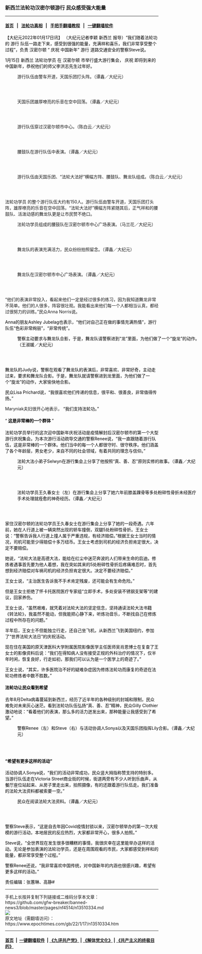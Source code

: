 ### 新西兰法轮功汉密尔顿游行 民众感受强大能量
------------------------

#### [首页](https://github.com/gfw-breaker/banned-news3/blob/master/README.md) &nbsp;&nbsp;|&nbsp;&nbsp; [法轮功真相](https://github.com/begood0513/basic/blob/master/README.md)  &nbsp;&nbsp;|&nbsp;&nbsp; [手把手翻墙教程](https://github.com/gfw-breaker/guides/wiki)  &nbsp;&nbsp;|&nbsp;&nbsp; [一键翻墙软件](https://github.com/gfw-breaker/nogfw/blob/master/README.md)  



<div><p>
 <span style="color: #000000;">
  【大纪元2022年01月17日讯】
  <span style="font-weight: 400;">
   （大纪元记者李颖
   <ok href="https://www.epochtimes.com/gb/tag/%E6%96%B0%E8%A5%BF%E5%85%B0.html">
    新西兰
   </ok>
   报导）“我们随着法轮功的
   <ok href="https://www.epochtimes.com/gb/tag/%E6%B8%B8%E8%A1%8C.html">
    游行
   </ok>
   队伍一路走下来，感受到很强的能量，充满祥和喜乐，我们非常享受整个过程”，负责
   <ok href="https://www.epochtimes.com/gb/tag/%E6%B1%89%E5%AF%86%E5%B0%94%E9%A1%BF.html">
    汉密尔顿
   </ok>
   “
   <ok href="https://www.epochtimes.com/gb/tag/%E5%BA%86%E7%A5%9D.html">
    庆祝
   </ok>
   中国新年”
   <ok href="https://www.epochtimes.com/gb/tag/%E6%B8%B8%E8%A1%8C.html">
    游行
   </ok>
   道路交通安全的警察Steve说。
  </span>
 </span>
</p>
<p>
 <span style="font-weight: 400; color: #000000;">
  1月15日
  <ok href="https://www.epochtimes.com/gb/tag/%E6%96%B0%E8%A5%BF%E5%85%B0.html">
   新西兰
  </ok>
  <ok href="https://www.epochtimes.com/gb/tag/%E6%B3%95%E8%BD%AE%E5%8A%9F%E5%AD%A6%E5%91%98.html">
   法轮功学员
  </ok>
  在
  <ok href="https://www.epochtimes.com/gb/tag/%E6%B1%89%E5%AF%86%E5%B0%94%E9%A1%BF.html">
   汉密尔顿
  </ok>
  市举行盛大游行集会，
  <ok href="https://www.epochtimes.com/gb/tag/%E5%BA%86%E7%A5%9D.html">
   庆祝
  </ok>
  即将到来的中国新年，恭祝他们的师父李洪志先生过年好。
 </span>
</p>
<figure aria-describedby="caption-attachment-13512080" class="wp-caption aligncenter" id="attachment_13512080" style="width: 600px">
 <ok href="https://i.epochtimes.com/assets/uploads/2022/01/id13512080-034-e1642472320920.jpg" target="_blank">
  <img alt="" class="size-large wp-image-13512080" src="https://i.epochtimes.com/assets/uploads/2022/01/id13512080-034-600x400.jpg"/>
 </ok>
 <br/><figcaption class="wp-caption-text" id="caption-attachment-13512080">
  游行队伍由警车开道，天国乐团打头阵。（谭鑫／大纪元）
 </figcaption><br/>
</figure><br/>
<figure aria-describedby="caption-attachment-13512086" class="wp-caption aligncenter" id="attachment_13512086" style="width: 600px">
 <ok href="https://i.epochtimes.com/assets/uploads/2022/01/id13512086-033-e1642472488677.jpg" target="_blank">
  <img alt="" class="size-large wp-image-13512086" src="https://i.epochtimes.com/assets/uploads/2022/01/id13512086-033-600x400.jpg"/>
 </ok>
 <br/><figcaption class="wp-caption-text" id="caption-attachment-13512086">
  天国乐团雄厚嘹亮的乐音在空中回荡。（谭鑫／大纪元）
 </figcaption><br/>
</figure><br/>
<figure aria-describedby="caption-attachment-13512089" class="wp-caption aligncenter" id="attachment_13512089" style="width: 600px">
 <ok href="https://i.epochtimes.com/assets/uploads/2022/01/id13512089-IMG_2974-e1642472663659.jpg" target="_blank">
  <img alt="" class="size-large wp-image-13512089" src="https://i.epochtimes.com/assets/uploads/2022/01/id13512089-IMG_2974-600x450.jpg"/>
 </ok>
 <br/><figcaption class="wp-caption-text" id="caption-attachment-13512089">
  游行队伍穿过汉密尔顿市中心。（陈白云／大纪元）
 </figcaption><br/>
</figure><br/>
<figure aria-describedby="caption-attachment-13512094" class="wp-caption aligncenter" id="attachment_13512094" style="width: 600px">
 <ok href="https://i.epochtimes.com/assets/uploads/2022/01/id13512094-029-e1642472758461.jpg" target="_blank">
  <img alt="" class="size-large wp-image-13512094" src="https://i.epochtimes.com/assets/uploads/2022/01/id13512094-029-600x409.jpg"/>
 </ok>
 <br/><figcaption class="wp-caption-text" id="caption-attachment-13512094">
  腰鼓队在游行队伍中表演。（谭鑫／大纪元）
 </figcaption><br/>
</figure><br/>
<figure aria-describedby="caption-attachment-13512102" class="wp-caption aligncenter" id="attachment_13512102" style="width: 600px">
 <ok href="https://i.epochtimes.com/assets/uploads/2022/01/id13512102-IMG_2995-e1642472841741.jpg" target="_blank">
  <img alt="" class="size-large wp-image-13512102" src="https://i.epochtimes.com/assets/uploads/2022/01/id13512102-IMG_2995-600x450.jpg"/>
 </ok>
 <br/><figcaption class="wp-caption-text" id="caption-attachment-13512102">
  游行队伍由天国乐团、“法轮大法好”横幅方阵、腰鼓队、舞龙队组成。（陈白云／大纪元）
 </figcaption><br/>
</figure><br/>
<p>
 <ok href="https://www.epochtimes.com/gb/tag/%E6%B3%95%E8%BD%AE%E5%8A%9F%E5%AD%A6%E5%91%98.html">
  法轮功学员
 </ok>
 的整个游行队伍大约有150人。游行队伍由警车开道，天国乐团打头阵，雄厚嘹亮的乐音在空中回荡，“法轮大法好”横幅方阵紧随其后，正气祥和的腰鼓队、活泼动感的舞龙队更是让市民赞不绝口。
</p>
<figure aria-describedby="caption-attachment-13512104" class="wp-caption aligncenter" id="attachment_13512104" style="width: 600px">
 <ok href="https://i.epochtimes.com/assets/uploads/2022/01/id13512104-419c1c406c0824ed1fc33f0ab084e4d5-e1642472969491.jpg" target="_blank">
  <img alt="" class="size-large wp-image-13512104" src="https://i.epochtimes.com/assets/uploads/2022/01/id13512104-419c1c406c0824ed1fc33f0ab084e4d5-600x450.jpg"/>
 </ok>
 <br/><figcaption class="wp-caption-text" id="caption-attachment-13512104">
  法轮功学员组成的腰鼓队在汉密尔顿市中心广场表演。（马兰花／大纪元）
 </figcaption><br/>
</figure><br/>
<figure aria-describedby="caption-attachment-13512108" class="wp-caption aligncenter" id="attachment_13512108" style="width: 600px">
 <ok href="https://i.epochtimes.com/assets/uploads/2022/01/id13512108-009-e1642473086921.jpg" target="_blank">
  <img alt="" class="size-large wp-image-13512108" src="https://i.epochtimes.com/assets/uploads/2022/01/id13512108-009-600x400.jpg"/>
 </ok>
 <br/><figcaption class="wp-caption-text" id="caption-attachment-13512108">
  舞龙队的表演充满活力，民众纷纷拍照留念。（谭鑫／大纪元）
 </figcaption><br/>
</figure><br/>
<figure aria-describedby="caption-attachment-13512112" class="wp-caption aligncenter" id="attachment_13512112" style="width: 600px">
 <ok href="https://i.epochtimes.com/assets/uploads/2022/01/id13512112-024-e1642473173201.jpg" target="_blank">
  <img alt="" class="size-large wp-image-13512112" src="https://i.epochtimes.com/assets/uploads/2022/01/id13512112-024-600x400.jpg"/>
 </ok>
 <br/><figcaption class="wp-caption-text" id="caption-attachment-13512112">
  舞龙队在汉密尔顿市中心广场表演。（谭鑫／大纪元）
 </figcaption><br/>
</figure><br/>
<p>
 “他们的表演非常投入，看起来他们一定是经过很多的练习，因为我知道舞龙非常不简单。他们的人很多，阵容很壮观。我能看出来他们每一个人都相当认真，都经过很努力的训练。”民众Anna Norris说。
</p>
<p>
 <span style="font-weight: 400; color: #000000;">
  Anna的朋友Ashley Jubelag也表示，“他们对自己正在做的事情充满热情”，游行队伍“色彩非常绚丽”，“非常传统”。
 </span>
</p>
<figure aria-describedby="caption-attachment-13510372" class="wp-caption aligncenter" id="attachment_13510372" style="width: 600px">
 <ok href="https://i.epochtimes.com/assets/uploads/2022/01/id13510372-image1-e1642408003581.jpg" style="color: #000000;" target="_blank">
  <img alt="" class="size-large wp-image-13510372" src="https://i.epochtimes.com/assets/uploads/2022/01/id13510372-image1-600x535.jpg"/>
 </ok>
 <br/><figcaption class="wp-caption-text" id="caption-attachment-13510372">
  <span style="color: #000000;">
   警察主动要求与舞龙队合影，于是，舞龙队请警察进到“龙”里面，为他们做了一个“旋龙”的动作。（王淑媛／大纪元）
  </span>
 </figcaption><br/>
</figure><br/>
<p>
 <span style="font-weight: 400; color: #000000;">
  舞龙队的Judy说，警察在观看了舞龙队的表演后，非常喜欢、非常好奇，主动走过来，要求和舞龙队合影。于是，舞龙队就请警察进到龙里面，为他们做了一个“旋龙”的动作，大家愉快地合影。
 </span>
</p>
<p>
 <span style="font-weight: 400; color: #000000;">
  民众Lisa Prichard说，“我很喜欢他们传递的信息，很平和、很善良，非常值得传扬。”
 </span>
</p>
<p>
 Maryniak夫妇很开心地表示，
 <span style="font-weight: 400; color: #000000;">
  “我们支持法轮功。”
 </span>
</p>
<h4>
 <span style="color: #000000;">
  <span style="font-weight: 400;">
   “
  </span>
  <b>
   这是非常棒的一个群体
  </b>
  <span style="font-weight: 400;">
   ”
  </span>
 </span>
</h4>
<p>
 <span style="color: #000000;">
  法轮功学员举行的这次迎中国新年庆祝活动是疫情解封后汉密尔顿市的第一个大型游行庆祝集会。为本次游行活动疏导交通的警察Renee说，“我一直跟随着游行队伍，这是非常棒的一个群体。他们当中的每一个人都很守时、很守秩序。他们涵盖了各个年龄层，男女老少，来自不同的社会领域，有着共同的理念与信仰。”
 </span>
</p>
<figure aria-describedby="caption-attachment-13510375" class="wp-caption aligncenter" id="attachment_13510375" style="width: 600px">
 <ok href="https://i.epochtimes.com/assets/uploads/2022/01/id13510375-image14-e1642408109807.jpg" style="color: #000000;" target="_blank">
  <img alt="" class="size-large wp-image-13510375" src="https://i.epochtimes.com/assets/uploads/2022/01/id13510375-image14-600x440.jpg"/>
 </ok>
 <br/><figcaption class="wp-caption-text" id="caption-attachment-13510375">
  <span style="color: #000000;">
   法轮大法小弟子Selwyn在游行集会上分享了他按照“真、善、忍”原则实修的故事。（谭鑫／大纪元）
  </span>
 </figcaption><br/>
</figure><br/>
<figure aria-describedby="caption-attachment-13510376" class="wp-caption aligncenter" id="attachment_13510376" style="width: 600px">
 <ok href="https://i.epochtimes.com/assets/uploads/2022/01/id13510376-image11-e1642408150180.jpg" style="color: #000000;" target="_blank">
  <img alt="" class="size-large wp-image-13510376" src="https://i.epochtimes.com/assets/uploads/2022/01/id13510376-image11-600x400.jpg"/>
 </ok>
 <br/><figcaption class="wp-caption-text" id="caption-attachment-13510376">
  <span style="color: #000000;">
   法轮功学员王久春女士（左）在游行集会上分享了她六年前膝盖踝骨等多处粉碎性骨折未经医疗手术处理就痊愈的神奇经历。（谭鑫／大纪元）
  </span>
 </figcaption><br/>
</figure><br/>
<p>
 <span style="font-weight: 400; color: #000000;">
  家住汉密尔顿的法轮功学员王久春女士在游行集会上分享了她的一段奇遇。六年前，她在人行道上被一辆突然出现的轿车撞倒，双腿5处粉碎性骨折。王女士说：“警察告诉我人行道上撞人属于严重违规，有经济赔偿。”根据王女士当时的情况，司机可能至少得赔偿十多万纽币。王女士考虑到司机的经济负担肯定很大，决定不要赔偿。
 </span>
</p>
<p>
 <span style="font-weight: 400; color: #000000;">
  她说，“法轮大法是高德大法，能给在红尘中迷茫奔波的人们带来生命的启迪。修炼者遇事首先要为他人着想，我在突如其来的5处粉碎性骨折后疼痛难忍时，首先想到经济赔偿对车祸司机的经济负担肯定很大。决定不要经济赔偿。”
 </span>
</p>
<p>
 <span style="font-weight: 400; color: #000000;">
  王女士说，“主治医生告诉我不手术肯定残废，还可能会有生命危险。”
 </span>
</p>
<p>
 <span style="font-weight: 400; color: #000000;">
  但是王女士拒绝了怀卡托医院医疗专家组“立即手术，多处安装不锈钢支架等”的建议，回家养伤。
 </span>
</p>
<p>
 <span style="font-weight: 400; color: #000000;">
  王女士说，“虽然艰难，就凭着对法轮大法的坚定信念，坚持通读法轮大法书籍《转法轮》，我虽然不能动，但我能把心静下来，听炼功音乐，不断找自己在修炼过程中所存在的问题。”
 </span>
</p>
<p>
 <span style="font-weight: 400; color: #000000;">
  半年后，王女士不但能独立行走，还自己坐飞机，从新西兰飞到美国纽约，参加了“世界法轮大法日”的庆祝活动。
 </span>
</p>
<p>
 <span style="font-weight: 400; color: #000000;">
  现在住在美国的原天津医科大学附属医院影像医学主任医师吴肖恩博士在复查了王女士的影像资料后说：“我们在得知病人没有接受正规的外科治疗的情况下，仅半年时闲，恢复良好，行走如初，那我们可以认为是一个医学上的奇迹了。”
 </span>
</p>
<p>
 <span style="font-weight: 400; color: #000000;">
  王女士说，“其实，许多医院治不好的疑难杂症因为修炼法轮功而康复的奇迹在法轮功修炼者中数不胜数。”
 </span>
</p>
<h4>
 <span style="color: #000000;">
  法轮功让民众看到希望
 </span>
</h4>
<p>
 <span style="color: #000000;">
  去年8月Delta病毒蔓延到新西兰，经历了近半年的各种级别的封城和限制，民众难免对未来灰心迷茫。看到法轮功队伍弘扬“真、善、忍”精神，民众Gilly Clothier激动地说：“看着他们的表演，那么多的活力迸发出来，那种能量让我感受到了希望。”
 </span>
</p>
<figure aria-describedby="caption-attachment-13510388" class="wp-caption aligncenter" id="attachment_13510388" style="width: 600px">
 <ok href="https://i.epochtimes.com/assets/uploads/2022/01/id13510388-image5-e1642408373737.jpg" style="color: #000000;" target="_blank">
  <img alt="" class="size-large wp-image-13510388" src="https://i.epochtimes.com/assets/uploads/2022/01/id13510388-image5-600x468.jpg"/>
 </ok>
 <br/><figcaption class="wp-caption-text" id="caption-attachment-13510388">
  <span style="color: #000000;">
   警察Renee（左）和Steve（右）与活动协调人Sonya以及天国乐团指挥Lily合影。（谭鑫／大纪元）
  </span>
 </figcaption><br/>
</figure><br/>
<h4>
 <span style="color: #000000;">
  “希望有更多这样的活动”
 </span>
</h4>
<p>
 <span style="color: #000000;">
  活动协调人Sonya说，“我们的活动非常成功，民众竖大拇指称赞支持的特别多。当游行队伍走在Victoria Street商业街的时候，街道两旁有不少人听到乐曲声，从餐厅座位站起来、从房子里走出来，拍照摄像，有的还跟着游行队伍走。我们准备的法轮大法资料都被索要一空。”
 </span>
</p>
<figure aria-describedby="caption-attachment-13510385" class="wp-caption aligncenter" id="attachment_13510385" style="width: 600px">
 <ok href="https://i.epochtimes.com/assets/uploads/2022/01/id13510385-image2-e1642408332660.jpg" style="color: #000000;" target="_blank">
  <img alt="" class="size-large wp-image-13510385" src="https://i.epochtimes.com/assets/uploads/2022/01/id13510385-image2-600x400.jpg"/>
 </ok>
 <br/><figcaption class="wp-caption-text" id="caption-attachment-13510385">
  <span style="color: #000000;">
   民众在阅读法轮大法资料。（谭鑫／大纪元）
  </span>
 </figcaption><br/>
</figure><br/>
<p>
 <span style="font-weight: 400; color: #000000;">
  警察Steve表示，“这是自去年因Covid疫情封锁以来，汉密尔顿举办的第一次大规模的游行活动，本地居民的反应热烈，大家都非常开心，很多人拍照。”
 </span>
</p>
<p>
 <span style="font-weight: 400; color: #000000;">
  Steve说，“全世界现在发生很多很糟糕的事情，我很庆幸在这里能举办这样的活动。无论是参加表演的法轮功学员，还是在周围观看的市民，大家都感受到祥和的能量，都非常享受整个过程。”
 </span>
</p>
<p>
 <span style="font-weight: 400; color: #000000;">
  警察Renee还说，“我非常喜欢中国传统，对中国新年的内涵也很感兴趣，希望有更多这样的活动。”
 </span>
</p>
<p>
 <span style="color: #000000;">
  责任编辑：张蕙琳、高静#
 </span>
</p>
</div>
<hr/>
手机上长按并复制下列链接或二维码分享本文章：<br/>
https://github.com/gfw-breaker/banned-news3/blob/master/pages/nf4514/n13510334.md <br/>
<a href='https://github.com/gfw-breaker/banned-news3/blob/master/pages/nf4514/n13510334.md'><img src='https://github.com/gfw-breaker/banned-news3/blob/master/pages/nf4514/n13510334.md.png'/></a> <br/>
原文地址（需翻墙访问）：https://www.epochtimes.com/gb/22/1/17/n13510334.htm


------------------------
#### [首页](https://github.com/gfw-breaker/banned-news3/blob/master/README.md) &nbsp;|&nbsp; [一键翻墙软件](https://github.com/gfw-breaker/nogfw/blob/master/README.md) &nbsp;| [《九评共产党》](https://github.com/gfw-breaker/9ping.md/blob/master/README.md#九评之一评共产党是什么) | [《解体党文化》](https://github.com/gfw-breaker/jtdwh.md/blob/master/README.md) | [《共产主义的终极目的》](https://github.com/gfw-breaker/gczydzjmd.md/blob/master/README.md)


<img src='http://gfw-breaker.win/banned-news3/pages/nf4514/n13510334.md' width='0px' height='0px'/>